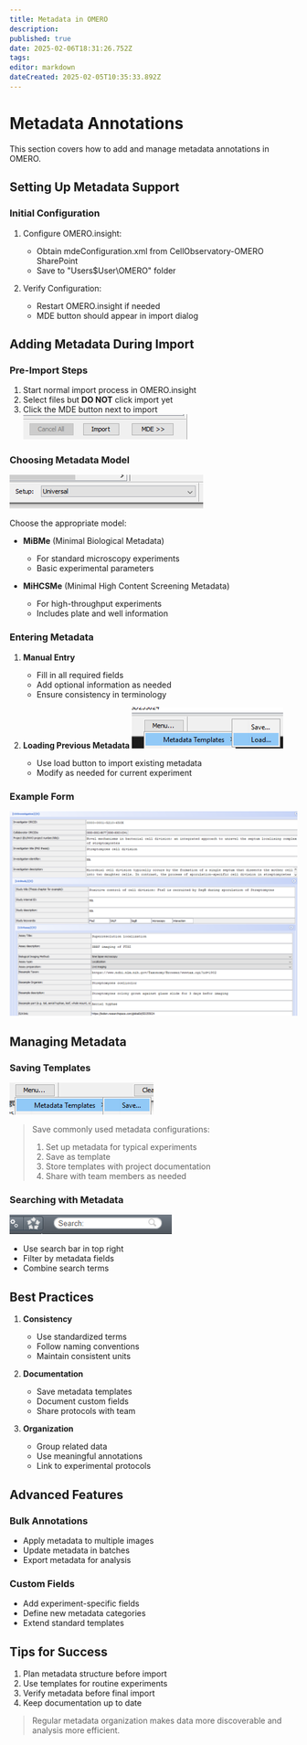 ```yaml
---
title: Metadata in OMERO
description: 
published: true
date: 2025-02-06T18:31:26.752Z
tags: 
editor: markdown
dateCreated: 2025-02-05T10:35:33.892Z
---
```


# Metadata Annotations

This section covers how to add and manage metadata annotations in OMERO.

## Setting Up Metadata Support

### Initial Configuration
1. Configure OMERO.insight:
   - Obtain mdeConfiguration.xml from CellObservatory-OMERO SharePoint
   - Save to "Users\$User\OMERO" folder

2. Verify Configuration:
   - Restart OMERO.insight if needed
   - MDE button should appear in import dialog

## Adding Metadata During Import

### Pre-Import Steps
1. Start normal import process in OMERO.insight
2. Select files but **DO NOT** click import yet
3. Click the MDE button next to import
   ![MDE button](../images/metadata/image1.png)

### Choosing Metadata Model
![Metadata model selection](../images/metadata/image2.png)

Choose the appropriate model:
- **MiBMe** (Minimal Biological Metadata)
  - For standard microscopy experiments
  - Basic experimental parameters
  
- **MiHCSMe** (Minimal High Content Screening Metadata)
  - For high-throughput experiments
  - Includes plate and well information

### Entering Metadata

1. **Manual Entry**
   - Fill in all required fields
   - Add optional information as needed
   - Ensure consistency in terminology

2. **Loading Previous Metadata**
   ![Load metadata](../images/metadata/image3.png)
   - Use load button to import existing metadata
   - Modify as needed for current experiment

### Example Form
![Metadata form example](../images/metadata/image4.png)

## Managing Metadata

### Saving Templates
![Save metadata](../images/metadata/image5.png)

> Save commonly used metadata configurations:
> 1. Set up metadata for typical experiments
> 2. Save as template
> 3. Store templates with project documentation
> 4. Share with team members as needed
<!-- {blockquote:.is-success} -->

### Searching with Metadata
![Search bar](../images/metadata/image6.png)

- Use search bar in top right
- Filter by metadata fields
- Combine search terms

## Best Practices

1. **Consistency**
   - Use standardized terms
   - Follow naming conventions
   - Maintain consistent units

2. **Documentation**
   - Save metadata templates
   - Document custom fields
   - Share protocols with team

3. **Organization**
   - Group related data
   - Use meaningful annotations
   - Link to experimental protocols

## Advanced Features

### Bulk Annotations
- Apply metadata to multiple images
- Update metadata in batches
- Export metadata for analysis

### Custom Fields
- Add experiment-specific fields
- Define new metadata categories
- Extend standard templates

## Tips for Success

1. Plan metadata structure before import
2. Use templates for routine experiments
3. Verify metadata before final import
4. Keep documentation up to date

> Regular metadata organization makes data more discoverable and analysis more efficient.
<!-- {blockquote:.is-info} -->